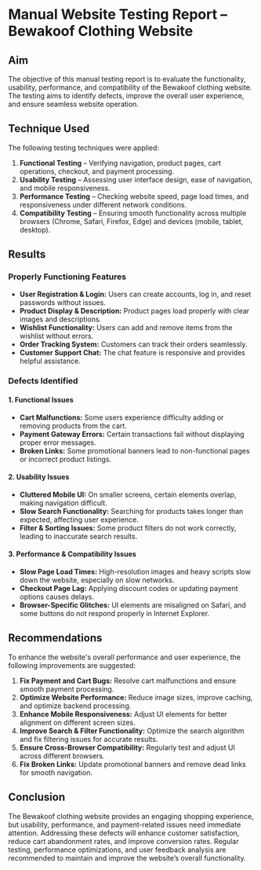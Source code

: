 # **Manual Website Testing Report – Bewakoof Clothing Website**  

## **Aim**  
The objective of this manual testing report is to evaluate the functionality, usability, performance, and compatibility of the Bewakoof clothing website. The testing aims to identify defects, improve the overall user experience, and ensure seamless website operation.   

## **Technique Used**  
The following testing techniques were applied:  

1. **Functional Testing** – Verifying navigation, product pages, cart operations, checkout, and payment processing.  
2. **Usability Testing** – Assessing user interface design, ease of navigation, and mobile responsiveness.  
3. **Performance Testing** – Checking website speed, page load times, and responsiveness under different network conditions.  
4. **Compatibility Testing** – Ensuring smooth functionality across multiple browsers (Chrome, Safari, Firefox, Edge) and devices (mobile, tablet, desktop).  

## **Results**  

### **Properly Functioning Features**  
- **User Registration & Login:** Users can create accounts, log in, and reset passwords without issues.  
- **Product Display & Description:** Product pages load properly with clear images and descriptions.  
- **Wishlist Functionality:** Users can add and remove items from the wishlist without errors.  
- **Order Tracking System:** Customers can track their orders seamlessly.  
- **Customer Support Chat:** The chat feature is responsive and provides helpful assistance.  

### **Defects Identified**  

#### **1. Functional Issues**  
- **Cart Malfunctions:** Some users experience difficulty adding or removing products from the cart.  
- **Payment Gateway Errors:** Certain transactions fail without displaying proper error messages.  
- **Broken Links:** Some promotional banners lead to non-functional pages or incorrect product listings.  

#### **2. Usability Issues**  
- **Cluttered Mobile UI:** On smaller screens, certain elements overlap, making navigation difficult.  
- **Slow Search Functionality:** Searching for products takes longer than expected, affecting user experience.  
- **Filter & Sorting Issues:** Some product filters do not work correctly, leading to inaccurate search results.  

#### **3. Performance & Compatibility Issues**  
- **Slow Page Load Times:** High-resolution images and heavy scripts slow down the website, especially on slow networks.  
- **Checkout Page Lag:** Applying discount codes or updating payment options causes delays.  
- **Browser-Specific Glitches:** UI elements are misaligned on Safari, and some buttons do not respond properly in Internet Explorer.  

## **Recommendations**  
To enhance the website's overall performance and user experience, the following improvements are suggested:  

1. **Fix Payment and Cart Bugs:** Resolve cart malfunctions and ensure smooth payment processing.  
2. **Optimize Website Performance:** Reduce image sizes, improve caching, and optimize backend processing.  
3. **Enhance Mobile Responsiveness:** Adjust UI elements for better alignment on different screen sizes.  
4. **Improve Search & Filter Functionality:** Optimize the search algorithm and fix filtering issues for accurate results.  
5. **Ensure Cross-Browser Compatibility:** Regularly test and adjust UI across different browsers.  
6. **Fix Broken Links:** Update promotional banners and remove dead links for smooth navigation.  

## **Conclusion**  
The Bewakoof clothing website provides an engaging shopping experience, but usability, performance, and payment-related issues need immediate attention. Addressing these defects will enhance customer satisfaction, reduce cart abandonment rates, and improve conversion rates. Regular testing, performance optimizations, and user feedback analysis are recommended to maintain and improve the website’s overall functionality.

